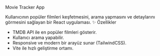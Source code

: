  Movie Tracker App

Kullanıcının popüler filmleri keşfetmesini, arama yapmasını ve detaylarını görmesini sağlayan bir React uygulaması. ✨ Özellikler

- TMDB API ile en popüler filmleri gösterir.
- Kullanıcı arama yapabilir.
- Responsive ve modern bir arayüz sunar (TailwindCSS).
- Vite ile hızlı geliştirme ortamı.
